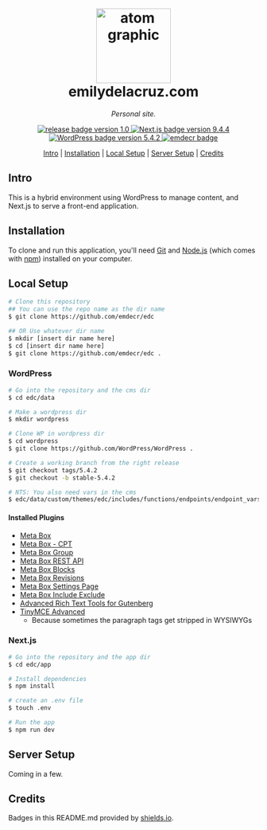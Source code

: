 <h1 align="center">
    <a href="https://emilydelacruz.com" target="_blank"><img src="https://emilydelacruz.com/files/connection.png" alt="atom graphic" width="150"></a>
    <br>
    emilydelacruz.com
</h1>

<p align="center"><em>Personal site.</em></p>

<p align="center">
    <a href="https://github.com/emdecr/edc/releases">
        <img src="https://img.shields.io/badge/release-v1.0-blue.svg" alt="release badge version 1.0">
    </a>
    <a href="https://github.com/vercel/next.js">
        <img src="https://img.shields.io/badge/Next.js-9.4.4-blue.svg" alt="Next.js badge version 9.4.4">
    </a>
    <a href="https://github.com/WordPress/WordPress">
        <img src="https://img.shields.io/badge/WP-5.4.2-blue.svg" alt="WordPress badge version 5.4.2">
    </a>
    <a href="https://emilydelacruz.com">
        <img src="https://img.shields.io/badge/%3C%2F%3E%20with%20%E2%99%A5%EF%B8%8E%20by-emdecr-red.svg" alt="emdecr badge">
    </a>
    
</p>

<p align="center">
    <a href="#intro">Intro</a> |
    <a href="#installation">Installation</a> |
    <a href="#local-setup">Local Setup</a> |
    <a href="#server-setup">Server Setup</a> |
    <a href="#credits">Credits</a> 
</p>

## Intro

This is a hybrid environment using WordPress to manage content, and Next.js to serve a front-end application.

## Installation

To clone and run this application, you'll need [Git](https://git-scm.com) and [Node.js](https://nodejs.org/en/download/) (which comes with [npm](http://npmjs.com)) installed on your computer.

## Local Setup

```bash
# Clone this repository
## You can use the repo name as the dir name
$ git clone https://github.com/emdecr/edc

## OR Use whatever dir name
$ mkdir [insert dir name here]
$ cd [insert dir name here]
$ git clone https://github.com/emdecr/edc .
```

### WordPress

```bash
# Go into the repository and the cms dir
$ cd edc/data

# Make a wordpress dir
$ mkdir wordpress

# Clone WP in wordpress dir
$ cd wordpress
$ git clone https://github.com/WordPress/WordPress .

# Create a working branch from the right release
$ git checkout tags/5.4.2
$ git checkout -b stable-5.4.2

# NTS: You also need vars in the cms
$ edc/data/custom/themes/edc/includes/functions/endpoints/endpoint_vars.php
```

#### Installed Plugins

- [Meta Box](https://en-ca.wordpress.org/plugins/meta-box/)
- [Meta Box - CPT](https://metabox.io/plugins/custom-post-type/)
- [Meta Box Group](https://metabox.io/plugins/meta-box-group/)
- [Meta Box REST API](https://metabox.io/plugins/mb-rest-api/)
- [Meta Box Blocks](https://metabox.io/plugins/mb-blocks/)
- [Meta Box Revisions](https://metabox.io/plugins/mb-revision/)
- [Meta Box Settings Page](https://metabox.io/plugins/mb-settings-page/)
- [Meta Box Include Exclude](https://metabox.io/plugins/meta-box-include-exclude/)
- [Advanced Rich Text Tools for Gutenberg](https://wordpress.org/plugins/advanced-rich-text-tools/)
- [TinyMCE Advanced](https://en-ca.wordpress.org/plugins/tinymce-advanced/)
  - Because sometimes the paragraph tags get stripped in WYSIWYGs

### Next.js

```bash
# Go into the repository and the app dir
$ cd edc/app

# Install dependencies
$ npm install

# create an .env file
$ touch .env

# Run the app
$ npm run dev
```

## Server Setup

Coming in a few.

## Credits

Badges in this README.md provided by [shields.io](https://shields.io/#your-badge).
